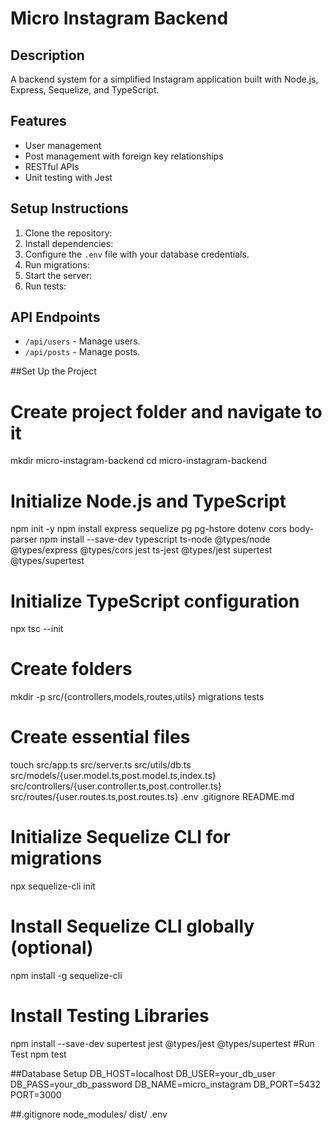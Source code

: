 # Micro Instagram Backend

## Description
A backend system for a simplified Instagram application built with Node.js, Express, Sequelize, and TypeScript.

## Features
- User management
- Post management with foreign key relationships
- RESTful APIs
- Unit testing with Jest

## Setup Instructions
1. Clone the repository:
2. Install dependencies:
3. Configure the `.env` file with your database credentials.
4. Run migrations:
5. Start the server:
6. Run tests:


## API Endpoints
- `/api/users` - Manage users.
- `/api/posts` - Manage posts.

##Set Up the Project
# Create project folder and navigate to it
mkdir micro-instagram-backend
cd micro-instagram-backend

# Initialize Node.js and TypeScript
npm init -y
npm install express sequelize pg pg-hstore dotenv cors body-parser
npm install --save-dev typescript ts-node @types/node @types/express @types/cors jest ts-jest @types/jest supertest @types/supertest

# Initialize TypeScript configuration
npx tsc --init

# Create folders
mkdir -p src/{controllers,models,routes,utils} migrations tests

# Create essential files
touch src/app.ts src/server.ts src/utils/db.ts src/models/{user.model.ts,post.model.ts,index.ts} src/controllers/{user.controller.ts,post.controller.ts} src/routes/{user.routes.ts,post.routes.ts} .env .gitignore README.md

# Initialize Sequelize CLI for migrations
npx sequelize-cli init

# Install Sequelize CLI globally (optional)
npm install -g sequelize-cli

# Install Testing Libraries
npm install --save-dev supertest jest @types/jest @types/supertest
#Run Test
npm test

##Database Setup
DB_HOST=localhost
DB_USER=your_db_user
DB_PASS=your_db_password
DB_NAME=micro_instagram
DB_PORT=5432
PORT=3000

##.gitignore
node_modules/
dist/
.env
